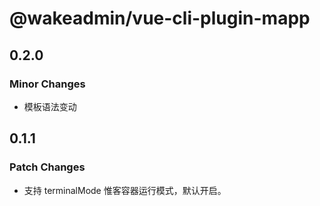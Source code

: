 # @wakeadmin/vue-cli-plugin-mapp

## 0.2.0

### Minor Changes

- 模板语法变动

## 0.1.1

### Patch Changes

- 支持 terminalMode 惟客容器运行模式，默认开启。
